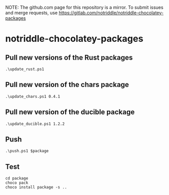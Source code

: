 NOTE: The github.com page for this repository is a mirror. To submit issues and merge requests, use <https://gitlab.com/notriddle/notriddle-chocolatey-packages>

# notriddle-chocolatey-packages

## Pull new versions of the Rust packages

```
.\update_rust.ps1
```

## Pull new version of the chars package

```
.\update_chars.ps1 0.4.1
```

## Pull new version of the ducible package

```
.\update_ducible.ps1 1.2.2
```

## Push

```
.\push.ps1 $package
```

## Test

```
cd package
choco pack
choco install package -s ..
```
